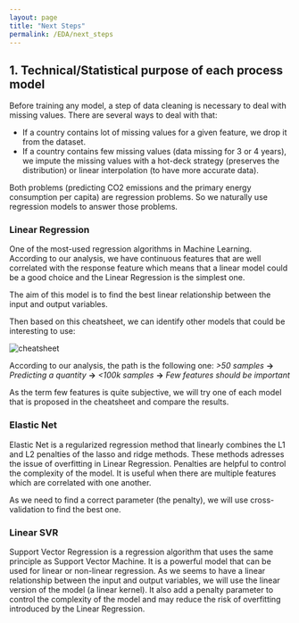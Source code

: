 ```yaml
---
layout: page
title: "Next Steps"
permalink: /EDA/next_steps
---
```


## 1. Technical/Statistical purpose of each process model

Before training any model, a step of data cleaning is necessary to deal with missing values. There are several ways to deal with that:

- If a country contains lot of missing values for a given feature, we drop it from the dataset.
- If a country contains few missing values (data missing for 3 or 4 years), we impute the missing values with a hot-deck strategy (preserves the distribution) or linear interpolation (to have more accurate data).

Both problems (predicting CO2 emissions and the primary energy consumption per capita) are regression problems. So we naturally use regression models to answer those problems.

### Linear Regression

One of the most-used regression algorithms in Machine Learning. According to our analysis, we have continuous features that are well correlated with the response feature which means that a linear model could be a good choice and the Linear Regression is the simplest one.

The aim of this model is to find the best linear relationship between the input and output variables.

Then based on this cheatsheet, we can identify other models that could be interesting to use:

![cheatsheet](https://scikit-learn.org/stable/_static/ml_map.png)

According to our analysis, the path is the following one: _>50 samples_ **->** _Predicting a quantity_ **->** _<100k samples_ **->** _Few features should be important_

As the term few features is quite subjective, we will try one of each model that is proposed in the cheatsheet and compare the results.

### Elastic Net

Elastic Net is a regularized regression method that linearly combines the L1 and L2 penalties of the lasso and ridge methods. These methods adresses the issue of overfitting in Linear Regression. Penalties are helpful to control the complexity of the model. It is useful when there are multiple features which are correlated with one another.

As we need to find a correct parameter (the penalty), we will use cross-validation to find the best one.

### Linear SVR

Support Vector Regression is a regression algorithm that uses the same principle as Support Vector Machine. It is a powerful model that can be used for linear or non-linear regression. As we seems to have a linear relationship between the input and output variables, we will use the linear version of the model (a linear kernel). It also add a penalty parameter to control the complexity of the model and may reduce the risk of overfitting introduced by the Linear Regression.
